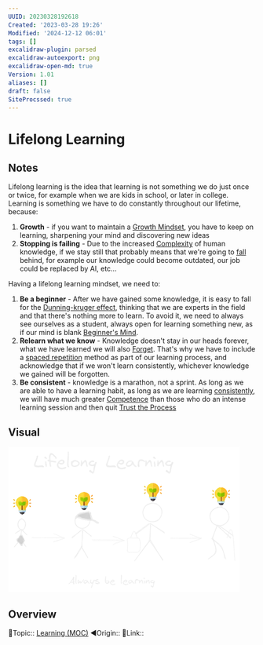 ```yaml
---
UUID: 20230328192618
Created: '2023-03-28 19:26'
Modified: '2024-12-12 06:01'
tags: []
excalidraw-plugin: parsed
excalidraw-autoexport: png
excalidraw-open-md: true
Version: 1.01
aliases: []
draft: false
SiteProcssed: true
---
```


# Lifelong Learning

## Notes

Lifelong learning is the idea that learning is not something we do just once or twice, for example when we are kids in school, or later in college. Learning is something we have to do constantly throughout our lifetime, because:
1. **Growth** - if you want to maintain a [Growth Mindset](/notes/growth-mindset.md), you have to keep on learning, sharpening your mind and discovering new ideas
2. **Stopping is failing** - Due to the increased [Complexity](/notes/complexity.md) of human knowledge, if we stay still that probably means that we're going to [fall](/notes/competitive-advantage.md) behind, for example our knowledge could become outdated, our job could be replaced by AI, etc...

Having a lifelong learning mindset, we need to:
1. **Be a beginner** - After we have gained some knowledge, it is easy to fall for the [Dunning-kruger effect](/notes/dunning-kruger-effect.md), thinking that we are experts in the field and that there's nothing more to learn. To avoid it, we need to always see ourselves as a student, always open for learning something new, as if our mind is blank [Beginner's Mind](/notes/beginners-mind.md).
2. **Relearn what we know** - Knowledge doesn't stay in our heads forever, what we have learned we will also [Forget](/notes/forgetfulness.md). That's why we have to include a [spaced repetition](/notes/spaced-repetition.md) method as part of our learning process, and acknowledge that if we won't learn consistently, whichever knowledge we gained will be forgotten.
3. **Be consistent** - knowledge is a marathon, not a sprint. As long as we are able to have a learning habit, as long as we are learning [consistently](/notes/consistency.md), we will have much greater [Competence](/notes/competence.md) than those who do an intense learning session and then quit [Trust the Process](/notes/trust-the-process.md)

## Visual

![Lifelong Learning.webp](/notes/lifelong-learning.webp)

## Overview
🔼Topic:: [Learning (MOC)](/mocs/learning-moc.md)
◀Origin::
🔗Link::

